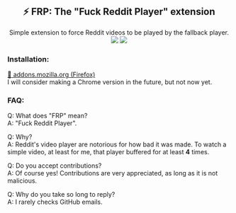 <div align="center">
  <h2 align="center">⚡ FRP: The "Fuck Reddit Player" extension</h2>

  <p align="center">
    Simple extension to force Reddit videos to be played by the fallback player. 
    <br>
    <img src="https://img.shields.io/badge/Built with-JavaScript-green?logo=JavaScript&style=flat-square"/> 
    <img src="https://img.shields.io/badge/Firefox-Compatible-green?logo=Firefox Browser&style=flat-square"/>
  </p>
</div>

### Installation:    
[🦊 addons.mozilla.org (Firefox)](https://addons.mozilla.org/en-US/firefox/addon/fredditplayer/)  
I will consider making a Chrome version in the future, but not now yet.

### FAQ:
Q: What does "FRP" mean?  
A: "Fuck Reddit Player".

Q: Why?  
A: Reddit's video player are notorious for how bad it was made. To watch a simple video, at least for me, that player buffered for at least **4** times.

Q: Do you accept contributions?  
A: Of course yes! Contributions are very appreciated, as long as it is not malicious.

Q: Why do you take so long to reply?  
A: I rarely checks GitHub emails.
